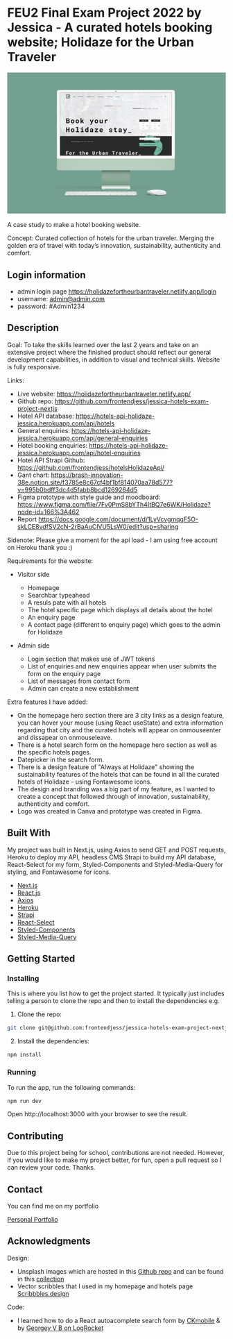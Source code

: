 # FEU2 Final Exam Project 2022 by Jessica - A curated hotels booking website; Holidaze for the Urban Traveler

![image](https://raw.githubusercontent.com/frontendjess/repoimagesportfolio/main/images/holidazehotelsnextjs-mockup.png)

A case study to make a hotel booking website.

Concept: Curated collection of hotels for the urban traveler. Merging the golden era of travel with today’s innovation, sustainability, authenticity and comfort.

## Login information

- admin login page https://holidazefortheurbantraveler.netlify.app/login
- username: admin@admin.com
- password: #Admin1234

## Description

Goal: To take the skills learned over the last 2 years and take on an extensive project where the finished product should reflect our general development capabilities, in addition to visual and technical skills. Website is fully responsive.

Links:

- Live website: https://holidazefortheurbantraveler.netlify.app/
- Github repo: https://github.com/frontendjess/jessica-hotels-exam-project-nextjs
- Hotel API database: https://hotels-api-holidaze-jessica.herokuapp.com/api/hotels
- General enquiries: https://hotels-api-holidaze-jessica.herokuapp.com/api/general-enquiries
- Hotel booking enquiries: https://hotels-api-holidaze-jessica.herokuapp.com/api/hotel-enquiries
- Hotel API Strapi Github: https://github.com/frontendjess/hotelsHolidazeApi/
- Gant chart: https://brash-innovation-38e.notion.site/f3785e8c67cf4bf1bf814070aa78d577?v=995b0bdff3dc4d5fabb8bcd1269264d5
- Figma prototype with style guide and moodboard: https://www.figma.com/file/7Fv0PmS8bYTh4ItBQ7e6WK/Holidaze?node-id=166%3A462
- Report https://docs.google.com/document/d/1LyVcvgmqgF5O-skLCE8vdfSV2cN-2rBaAuClVU5LsW0/edit?usp=sharing

Sidenote: Please give a moment for the api load - I am using free account on Heroku thank you :)

Requirements for the website:

- Visitor side

  - Homepage
  - Searchbar typeahead
  - A resuls pate with all hotels
  - The hotel specific page which displays all details about the hotel
  - An enquiry page
  - A contact page (different to enquiry page) which goes to the admin for Holidaze

- Admin side
  - Login section that makes use of JWT tokens
  - List of enquiries and new enquiries appear when user submits the form on the enquiry page
  - List of messages from contact form
  - Admin can create a new establishment

Extra features I have added:

- On the homepage hero section there are 3 city links as a design feature, you can hover your mouse (using React useState) and extra information regarding that city and the curated hotels will appear on onmouseenter and dissapear on onmouseleave.
- There is a hotel search form on the homepage hero section as well as the specific hotels pages.
- Datepicker in the search form.
- There is a design feature of "Always at Holidaze" showing the sustainability features of the hotels that can be found in all the curated hotels of Holidaze - using Fontawesome icons.
- The design and branding was a big part of my feature, as I wanted to create a concept that followed through of innovation, sustainability, authenticity and comfort.
- Logo was created in Canva and prototype was created in Figma.

## Built With

My project was built in Next.js, using Axios to send GET and POST requests, Heroku to deploy my API, headless CMS Strapi to build my API database, React-Select for my form, Styled-Components and Styled-Media-Query for styling, and Fontawesome for icons.

- [Next.js](https://nextjs.org/)
- [React.js](https://reactjs.org/)
- [Axios](https://axios-http.com/)
- [Heroku](https://www.heroku.com/)
- [Strapi](https://strapi.io/)
- [React-Select](https://react-select.com/home)
- [Styled-Components](https://styled-components.com/)
- [Styled-Media-Query](https://www.npmjs.com/package/styled-media-query)

## Getting Started

### Installing

This is where you list how to get the project started. It typically just includes telling a person to clone the repo and then to install the dependencies e.g.

1. Clone the repo:

```bash
git clone git@github.com:frontendjess/jessica-hotels-exam-project-nextjs.git
```

2. Install the dependencies:

```
npm install
```

### Running

To run the app, run the following commands:

```bash
npm run dev
```

Open http://localhost:3000 with your browser to see the result.

## Contributing

Due to this project being for school, contributions are not needed. However, if you would like to make my project better, for fun, open a pull request so I can review your code. Thanks.

## Contact

You can find me on my portfolio

[Personal Portfolio](https://jessicadevportfolio.netlify.app/)

## Acknowledgments

Design:

- Unsplash images which are hosted in this [Github repo](https://github.com/frontendjess/hotelsProjectImages/) and can be found in this [collection](https://unsplash.com/collections/TInToixTclk/holidaze/)
- Vector scribbles that I used in my homepage and hotels page [Scribbbles.design](https://scribbbles.design/)

Code:

- I learned how to do a React autoacomplete search form by [CKmobile](https://www.youtube.com/watch?v=Q2aky3eeO40/) & by [Georgey V B on LogRocket](https://blog.logrocket.com/create-search-bar-react-from-scratch/)
